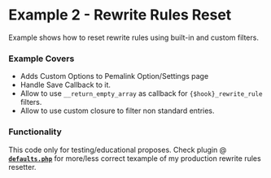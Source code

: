 # Example 2 - Rewrite Rules Reset

Example shows how to reset rewrite rules using built-in and custom filters.

### Example Covers
 - Adds Custom Options to Pemalink Option/Settings page
 - Handle Save Callback to it.
 - Allow to use `__return_empty_array` as callback for `{$hook}_rewrite_rule` filters.
 - Allow to use custom closure to filter non standard entries.

### Functionality

This code only for testing/educational proposes. Check plugin @ [**`defaults.php`**](../defaults.php) for more/less correct texample of my production rewrite rules resetter.
